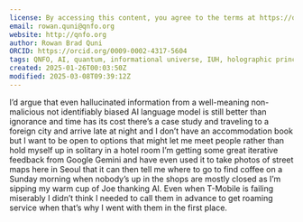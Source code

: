 ```yaml
---
license: By accessing this content, you agree to the terms at https://qnfo.org/LICENSE
email: rowan.quni@qnfo.org
website: http://qnfo.org
author: Rowan Brad Quni
ORCID: https://orcid.org/0009-0002-4317-5604
tags: QNFO, AI, quantum, informational universe, IUH, holographic principle
created: 2025-01-26T00:03:50Z
modified: 2025-03-08T09:39:12Z
---
```


I’d argue that even hallucinated information from a well-meaning non-malicious not identifiably biased AI language model is still better than ignorance and time has its cost there’s a case study and traveling to a foreign city and arrive late at night and I don’t have an accommodation book but I want to be open to options that might let me meet people rather than hold myself up in solitary in a hotel room I’m getting some great iterative feedback from Google Gemini and have even used it to take photos of street maps here in Seoul that it can then tell me where to go to find coffee on a Sunday morning when nobody’s up in the shops are mostly closed as I’m sipping my warm cup of Joe thanking AI. Even when T-Mobile is failing miserably I didn’t think I needed to call them in advance to get roaming service when that’s why I went with them in the first place.
